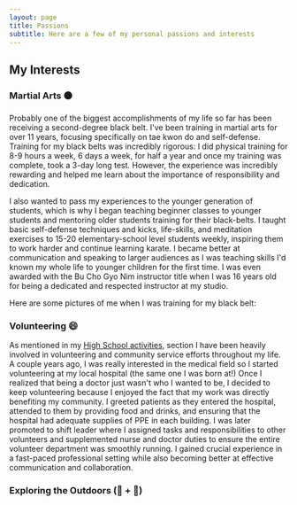 ```yaml
---
layout: page
title: Passions
subtitle: Here are a few of my personal passions and interests
---
```


## My Interests

### Martial Arts ⚫

Probably one of the biggest accomplishments of my life so far has been receiving a second-degree black belt. I've been training in martial arts for over 11 years, focusing specifically on tae kwon do and self-defense. Training for my black belts was incredibly rigorous: I did physical training for 8-9 hours a week, 6 days a week, for half a year and once my training was complete, took a 3-day long test. However, the experience was incredibly rewarding and helped me learn about the importance of responsibility and dedication.

I also wanted to pass my experiences to the younger generation of students, which is why I began teaching beginner classes to younger students and mentoring older students training for their black-belts. I taught basic self-defense techniques and kicks, life-skills, and meditation exercises to 15-20 elementary-school level students weekly, inspiring them to work harder and continue learning karate. I became better at communication and speaking to larger audiences as I was teaching skills I'd known my whole life to younger children for the first time. I was even awarded with the Bu Cho Gyo Nim instructor title when I was 16 years old for being a dedicated and respected instructor at my studio.

Here are some pictures of me when I was training for my black belt:


### Volunteering 😄

As mentioned in my [High School activities](https://ronithgan.github.io/education/), section I have been heavily involved in volunteering and community service efforts throughout my life. A couple years ago, I was really interested in the medical field so I started volunteering at my local hospital (the same one I was born at!) Once I realized that being a doctor just wasn't who I wanted to be, I decided to keep volunteering because I enjoyed the fact that my work was directly benefiting my community. I greeted patients as they entered the hospital, attended to them by providing food and drinks, and ensuring that the hospital had adequate supplies of PPE in each building. I was later promoted to shift leader where I assigned tasks and responsibilities to other volunteers and supplemented nurse and doctor duties to ensure the entire volunteer department was smoothly running. I gained crucial experience in a fast-paced professional setting while also becoming better at effective communication and collaboration.

### Exploring the Outdoors (🏃 + 🥾)
